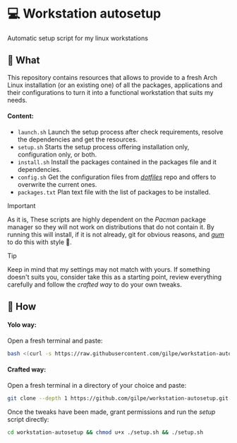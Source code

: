 # 💻 Workstation autosetup
Automatic setup script for my linux workstations 

## 📝 What
This repository contains resources that allows to provide to a fresh Arch Linux installation (or an existing one) 
of all the packages, applications and their configurations to turn it into a functional workstation that suits my needs.
#### Content:
 - `launch.sh` Launch the setup process after check requirements, resolve the dependencies and get the resources.
 - `setup.sh` Starts the setup process offering installation only, configuration only, or both.
 - `install.sh` Install the packages contained in the packages file and it dependencies.
 - `config.sh` Get the configuration files from _[dotfiles](https://github.com/gilpe/dotfiles)_ repo 
 and offers to overwrite the current ones.
 - `packages.txt` Plan text file with the list of packages to be installed.

> [!IMPORTANT]
As it is, These scripts are highly dependent on the _Pacman_ package manager 
so they will not work on distributions that do not contain it. 
By running this will  install, if it is not already, git for obvious reasons, 
and _[gum](https://github.com/charmbracelet/gum?tab=readme-ov-file#gum)_ to do this with style 🧐.

> [!TIP]
Keep in mind that my settings may not match with yours. 
If something doesn't suits you, consider take this as a starting point, 
review everything carefully and follow the _crafted way_ to do your own tweaks.

## 🚀 How
#### Yolo way:
Open a fresh terminal and paste:
```bash
bash <(curl -s https://raw.githubusercontent.com/gilpe/workstation-autosetup/main/launch.sh)
```
#### Crafted way:
Open a fresh terminal in a directory of your choice and paste:
```bash
git clone --depth 1 https://github.com/gilpe/workstation-autosetup.git
```
Once the tweaks have been made, grant permissions and run the _setup_ script directly: 
```bash
cd workstation-autosetup && chmod u+x ./setup.sh && ./setup.sh
```